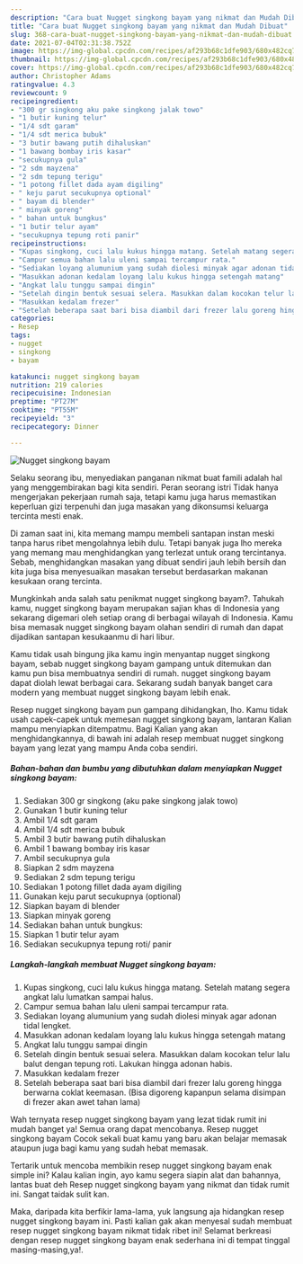 ```yaml
---
description: "Cara buat Nugget singkong bayam yang nikmat dan Mudah Dibuat"
title: "Cara buat Nugget singkong bayam yang nikmat dan Mudah Dibuat"
slug: 368-cara-buat-nugget-singkong-bayam-yang-nikmat-dan-mudah-dibuat
date: 2021-07-04T02:31:38.752Z
image: https://img-global.cpcdn.com/recipes/af293b68c1dfe903/680x482cq70/nugget-singkong-bayam-foto-resep-utama.jpg
thumbnail: https://img-global.cpcdn.com/recipes/af293b68c1dfe903/680x482cq70/nugget-singkong-bayam-foto-resep-utama.jpg
cover: https://img-global.cpcdn.com/recipes/af293b68c1dfe903/680x482cq70/nugget-singkong-bayam-foto-resep-utama.jpg
author: Christopher Adams
ratingvalue: 4.3
reviewcount: 9
recipeingredient:
- "300 gr singkong aku pake singkong jalak towo"
- "1 butir kuning telur"
- "1/4 sdt garam"
- "1/4 sdt merica bubuk"
- "3 butir bawang putih dihaluskan"
- "1 bawang bombay iris kasar"
- "secukupnya gula"
- "2 sdm mayzena"
- "2 sdm tepung terigu"
- "1 potong fillet dada ayam digiling"
- " keju parut secukupnya optional"
- " bayam di blender"
- " minyak goreng"
- " bahan untuk bungkus"
- "1 butir telur ayam"
- "secukupnya tepung roti panir"
recipeinstructions:
- "Kupas singkong, cuci lalu kukus hingga matang. Setelah matang segera angkat lalu lumatkan sampai halus."
- "Campur semua bahan lalu uleni sampai tercampur rata."
- "Sediakan loyang alumunium yang sudah diolesi minyak agar adonan tidal lengket."
- "Masukkan adonan kedalam loyang lalu kukus hingga setengah matang"
- "Angkat lalu tunggu sampai dingin"
- "Setelah dingin bentuk sesuai selera. Masukkan dalam kocokan telur lalu balut dengan tepung roti. Lakukan hingga adonan habis."
- "Masukkan kedalam frezer"
- "Setelah beberapa saat bari bisa diambil dari frezer lalu goreng hingga berwarna coklat keemasan. (Bisa digoreng kapanpun selama disimpan di frezer akan awet tahan lama)"
categories:
- Resep
tags:
- nugget
- singkong
- bayam

katakunci: nugget singkong bayam 
nutrition: 219 calories
recipecuisine: Indonesian
preptime: "PT27M"
cooktime: "PT55M"
recipeyield: "3"
recipecategory: Dinner

---
```



![Nugget singkong bayam](https://img-global.cpcdn.com/recipes/af293b68c1dfe903/680x482cq70/nugget-singkong-bayam-foto-resep-utama.jpg)

Selaku seorang ibu, menyediakan panganan nikmat buat famili adalah hal yang menggembirakan bagi kita sendiri. Peran seorang istri Tidak hanya mengerjakan pekerjaan rumah saja, tetapi kamu juga harus memastikan keperluan gizi terpenuhi dan juga masakan yang dikonsumsi keluarga tercinta mesti enak.

Di zaman  saat ini, kita memang mampu membeli santapan instan meski tanpa harus ribet mengolahnya lebih dulu. Tetapi banyak juga lho mereka yang memang mau menghidangkan yang terlezat untuk orang tercintanya. Sebab, menghidangkan masakan yang dibuat sendiri jauh lebih bersih dan kita juga bisa menyesuaikan masakan tersebut berdasarkan makanan kesukaan orang tercinta. 



Mungkinkah anda salah satu penikmat nugget singkong bayam?. Tahukah kamu, nugget singkong bayam merupakan sajian khas di Indonesia yang sekarang digemari oleh setiap orang di berbagai wilayah di Indonesia. Kamu bisa memasak nugget singkong bayam olahan sendiri di rumah dan dapat dijadikan santapan kesukaanmu di hari libur.

Kamu tidak usah bingung jika kamu ingin menyantap nugget singkong bayam, sebab nugget singkong bayam gampang untuk ditemukan dan kamu pun bisa membuatnya sendiri di rumah. nugget singkong bayam dapat diolah lewat berbagai cara. Sekarang sudah banyak banget cara modern yang membuat nugget singkong bayam lebih enak.

Resep nugget singkong bayam pun gampang dihidangkan, lho. Kamu tidak usah capek-capek untuk memesan nugget singkong bayam, lantaran Kalian mampu menyiapkan ditempatmu. Bagi Kalian yang akan menghidangkannya, di bawah ini adalah resep membuat nugget singkong bayam yang lezat yang mampu Anda coba sendiri.

<!--inarticleads1-->

##### Bahan-bahan dan bumbu yang dibutuhkan dalam menyiapkan Nugget singkong bayam:

1. Sediakan 300 gr singkong (aku pake singkong jalak towo)
1. Gunakan 1 butir kuning telur
1. Ambil 1/4 sdt garam
1. Ambil 1/4 sdt merica bubuk
1. Ambil 3 butir bawang putih dihaluskan
1. Ambil 1 bawang bombay iris kasar
1. Ambil secukupnya gula
1. Siapkan 2 sdm mayzena
1. Sediakan 2 sdm tepung terigu
1. Sediakan 1 potong fillet dada ayam digiling
1. Gunakan  keju parut secukupnya (optional)
1. Siapkan  bayam di blender
1. Siapkan  minyak goreng
1. Sediakan  bahan untuk bungkus:
1. Siapkan 1 butir telur ayam
1. Sediakan secukupnya tepung roti/ panir




<!--inarticleads2-->

##### Langkah-langkah membuat Nugget singkong bayam:

1. Kupas singkong, cuci lalu kukus hingga matang. Setelah matang segera angkat lalu lumatkan sampai halus.
1. Campur semua bahan lalu uleni sampai tercampur rata.
1. Sediakan loyang alumunium yang sudah diolesi minyak agar adonan tidal lengket.
1. Masukkan adonan kedalam loyang lalu kukus hingga setengah matang
1. Angkat lalu tunggu sampai dingin
1. Setelah dingin bentuk sesuai selera. Masukkan dalam kocokan telur lalu balut dengan tepung roti. Lakukan hingga adonan habis.
1. Masukkan kedalam frezer
1. Setelah beberapa saat bari bisa diambil dari frezer lalu goreng hingga berwarna coklat keemasan. (Bisa digoreng kapanpun selama disimpan di frezer akan awet tahan lama)




Wah ternyata resep nugget singkong bayam yang lezat tidak rumit ini mudah banget ya! Semua orang dapat mencobanya. Resep nugget singkong bayam Cocok sekali buat kamu yang baru akan belajar memasak ataupun juga bagi kamu yang sudah hebat memasak.

Tertarik untuk mencoba membikin resep nugget singkong bayam enak simple ini? Kalau kalian ingin, ayo kamu segera siapin alat dan bahannya, lantas buat deh Resep nugget singkong bayam yang nikmat dan tidak rumit ini. Sangat taidak sulit kan. 

Maka, daripada kita berfikir lama-lama, yuk langsung aja hidangkan resep nugget singkong bayam ini. Pasti kalian gak akan menyesal sudah membuat resep nugget singkong bayam nikmat tidak ribet ini! Selamat berkreasi dengan resep nugget singkong bayam enak sederhana ini di tempat tinggal masing-masing,ya!.

